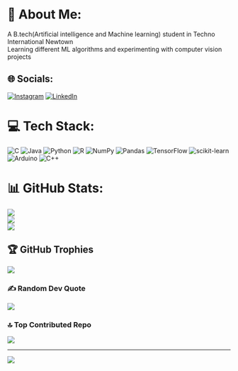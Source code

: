# 💫 About Me:
A B.tech(Artificial intelligence and Machine learning) student in Techno International Newtown <br>Learning different ML algorithms and experimenting with computer vision projects


## 🌐 Socials:
[![Instagram](https://img.shields.io/badge/Instagram-%23E4405F.svg?logo=Instagram&logoColor=white)](https://instagram.com/sreemanta_barman) [![LinkedIn](https://img.shields.io/badge/LinkedIn-%230077B5.svg?logo=linkedin&logoColor=white)]([https://linkedin.com/in/sreemanta-barman](https://www.linkedin.com/in/sreemanta-barman-7219a8284/?utm_source=share&utm_campaign=share_via&utm_content=profile&utm_medium=android_app)) 

# 💻 Tech Stack:
![C](https://img.shields.io/badge/c-%2300599C.svg?style=for-the-badge&logo=c&logoColor=white) ![Java](https://img.shields.io/badge/java-%23ED8B00.svg?style=for-the-badge&logo=openjdk&logoColor=white) ![Python](https://img.shields.io/badge/python-3670A0?style=for-the-badge&logo=python&logoColor=ffdd54) ![R](https://img.shields.io/badge/r-%23276DC3.svg?style=for-the-badge&logo=r&logoColor=white) ![NumPy](https://img.shields.io/badge/numpy-%23013243.svg?style=for-the-badge&logo=numpy&logoColor=white) ![Pandas](https://img.shields.io/badge/pandas-%23150458.svg?style=for-the-badge&logo=pandas&logoColor=white) ![TensorFlow](https://img.shields.io/badge/TensorFlow-%23FF6F00.svg?style=for-the-badge&logo=TensorFlow&logoColor=white) ![scikit-learn](https://img.shields.io/badge/scikit--learn-%23F7931E.svg?style=for-the-badge&logo=scikit-learn&logoColor=white) ![Arduino](https://img.shields.io/badge/-Arduino-00979D?style=for-the-badge&logo=Arduino&logoColor=white) ![C++](https://img.shields.io/badge/c++-%2300599C.svg?style=for-the-badge&logo=c%2B%2B&logoColor=white)
# 📊 GitHub Stats:
![](https://github-readme-stats.vercel.app/api?username=clenser&theme=dark&hide_border=false&include_all_commits=false&count_private=false)<br/>
![](https://github-readme-streak-stats.herokuapp.com/?user=clenser&theme=dark&hide_border=false)<br/>
![](https://github-readme-stats.vercel.app/api/top-langs/?username=clenser&theme=dark&hide_border=false&include_all_commits=false&count_private=false&layout=compact)

## 🏆 GitHub Trophies
![](https://github-profile-trophy.vercel.app/?username=clenser&theme=blueberry&no-frame=false&no-bg=true&margin-w=4)

### ✍️ Random Dev Quote
![](https://quotes-github-readme.vercel.app/api?type=horizontal&theme=light)

### 🔝 Top Contributed Repo
![](https://github-contributor-stats.vercel.app/api?username=clenser&limit=5&theme=dark&combine_all_yearly_contributions=true)

---
[![](https://visitcount.itsvg.in/api?id=clenser&icon=0&color=0)](https://visitcount.itsvg.in)

<!-- Proudly created with GPRM ( https://gprm.itsvg.in ) -->
